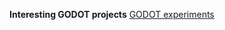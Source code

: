**Interesting GODOT projects**
[GODOT experiments](https://github.com/miskatonicstudio/godot-experiments)
